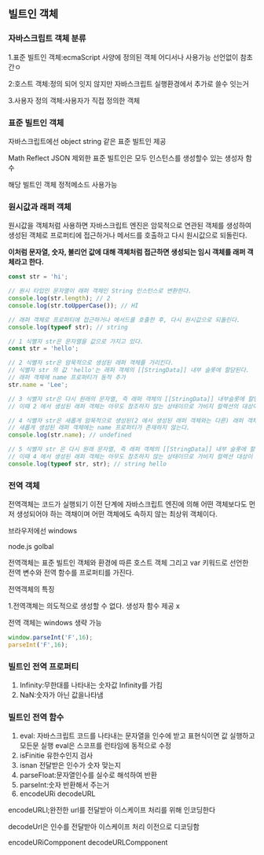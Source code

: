 ## 빌트인 객체

### 자바스크립트 객체 분류

1.표준 빌트인 객체:ecmaScript 사양에 정의된 객체 어디서나 사용가능  선언없이 참초 간ㅇ

2:호스트 객체:정의 되어 잇지 않지만 자바스크립트 실행환경에서 추가로 쓸수 잇는거

3.사용자 정의 객체:사용자가 직접 정의한 객체

### 표준 빌트인 객체

자바스크립트에선 object string 같은 표준 빌트인 제공

Math Reflect JSON 제외한 표준 빌트인은 모두 인스턴스를 생성할수 있는 생성자 함수

해당 빌트인 객체 정적메소드 사용가능

### 원시값과 래퍼 객체

원시값을 객체처럼 사용하면 자바스크립트 엔진은 암묵적으로 연관된 객체를 생성하여 생성된 객체로 프로퍼티에 접근하거나 메서드를 호출하고 다시 원시값으로 되돌린다.

**이처럼 문자열, 숫자, 불리언 값에 대해 객체처럼 접근하면 생성되는 임시 객체를 래퍼 객체라고 한다.**

```jsx
const str = 'hi';

// 원시 타입인 문자열이 래퍼 객체인 String 인스턴스로 변환한다.
console.log(str.length); // 2
console.log(str.toUpperCase()); // HI

// 래퍼 객체로 프로퍼티에 접근하거나 메서드를 호출한 후, 다시 원시값으로 되돌린다.
console.log(typeof str); // string
```

```jsx
// 1 식별자 str은 문자열을 값으로 가지고 있다.
const str = 'hello';

// 2 식별자 str은 암묵적으로 생성된 래퍼 객체를 가리킨다.
// 식별자 str 의 값 'hello'는 래퍼 객체의 [[StringData]] 내부 슬롯에 할당된다.
// 래퍼 객체에 name 프로퍼티가 동적 추가
str.name = 'Lee';

// 3 식별자 str은 다시 원래의 문자열, 즉 래퍼 객체의 [[StringData]] 내부슬롯에 할당된 원시값을 갖는다
// 이때 2 에서 생성된 래퍼 객체는 아무도 참조하지 않는 상태이므로 가비지 컬렉션의 대상이 된다.

// 4 식별자 str은 새롭게 암묵적으로 생성된(2 에서 생성된 래퍼 객체와는 다른) 래퍼 객체를 가리킨다
// 새롭게 생성된 래퍼 객체에는 name 프로퍼티가 존재하지 않는다.
console.log(str.name); // undefined

// 5 식별자 str 은 다시 원래 문자열, 즉 래퍼 객체의 [[StringData]] 내부 슬롯에 할당된 원시값을 갖는다.
// 이때 4 에서 생성된 래퍼 객체는 아무도 참조하지 않는 상태이므로 가비지 컬렉션 대상이 된다.
console.log(typeof str, str); // string hello

```

### 전역 객체

전역객체는 코드가 실행되기 이전 단계에 자바스크립트 엔진에 의해 어떤 객체보다도 먼저 생성되어야 하는 객채이며 어떤 객체에도 속하지 않는 최상위 객체이다.

브라우저에선 windows

node.js  golbal

전역객체는 표준 빌트인 객체와 환경에 따른 호스트 객체 그리고 var 키워드로 선언한 전역 변수와 전역 함수를 프로퍼티를 가진다.

전역객체의 특징

1.전역객체는 의도적으로 생성할 수 없다. 생성자 함수 제공 x

전역 객체는 windows 생략 가능

```jsx
window.parseInt('F',16);
parseInt('F',16);
```

### 빌트인 전역 프로퍼티

1. Infinity:무한대를 나타내는 숫자값 Infinity를 가킴
2. NaN:숫자가 아닌 값을나타냄

### 빌트인 전역 함수

1. eval: 자바스크립트 코드를 나타내는 문자열을 인수에 받고 표현식이면 값 실행하고 모든문 실행 eval은 스코프를 런타임에 동적으로 수정
2. isFinitie 유한수인지 검사
3. isnan 전달받은 인수가 숫자 맞는지
4. parseFloat:문자열인수를 실수로 해석하여 반환
5. parseInt:숫자 반환해서 주는거
6. encodeURi decodeURL

encodeURLl;완전한 url를 전달받아 이스케이프 처리를 위해 인코딩한다

decodeUrl은 인수를 전달받아 이스케이프 처리 이전으로 디코딩함

encodeURiCompponent decodeURLCompponent
